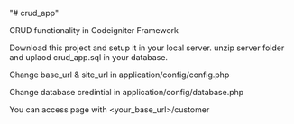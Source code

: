 "# crud_app" 

CRUD functionality in Codeigniter Framework

Download this project and setup it in your local server. unzip server folder and uplaod crud_app.sql in your database.

Change base_url & site_url in application/config/config.php

Change database credintial in application/config/database.php

You can access page with <your_base_url>/customer
